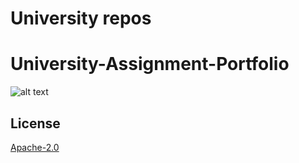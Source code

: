 # University repos

# University-Assignment-Portfolio
![alt text](https://www.google.com/url?sa=i&url=https%3A%2F%2Fyenifikir.az%2Fen%2F&psig=AOvVaw36sCQR4QoNmdsWh7Ll3xRt&ust=1614579912014000&source=images&cd=vfe&ved=0CAIQjRxqFwoTCKjTyYb5i-8CFQAAAAAdAAAAABAj)

## License
[Apache-2.0](http://www.apache.org/licenses/LICENSE-2.0)
